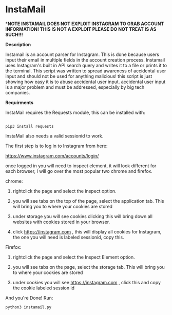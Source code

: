 # InstaMail

***NOTE INSTAMAIL DOES NOT EXPLOIT INSTAGRAM TO GRAB ACCOUNT INFORMATION! THIS IS NOT A EXPLOIT PLEASE DO NOT TREAT IS AS SUCH!!!**


**Description**

Instamail is an account parser for Instagram. This is done because users input their email in multiple fields in the account creation process. Instamail uses Instagram's built in API search query and writes it to a file or prints it to the terminal. This script was written to spread awareness of accidental user input and should not be used for anything malicious! this script is just showing how easy it is to abuse accidental user input. accidental user input is a major problem and must be addressed, especially by big tech companies.

**Requirments**

InstaMail requires the Requests module, this can be installed with:

```

pip3 install requests

```

InstaMail also needs a valid sessionid to work.



The first step is to log in to Instagram from here:

https://www.instagram.com/accounts/login/





once logged in you will need to inspect element, it will look different for each browser, I will go over the most popular two chrome and firefox.



chrome:



1) rightclick the page and select the inspect option.



2) you will see tabs on the top of the page, select the application tab. This will bring you to where your cookies are stored



3) under storage you will see cookies clicking this will bring down all websites with cookies stored in your browser.



4) click https://instagram.com , this will display all cookies for Instagram, the one you will need is labeled sessionid, copy this.



Firefox:



1) rightclick the page and select the Inspect Element option.



2) you will see tabs on the page, select the storage tab. This will bring you to where your cookies are stored



3) under cookies you will see https://instagram.com , click this and copy the cookie labeled session id



And you're Done! Run:
```
python3 instamail.py
```

